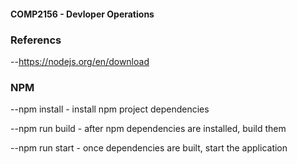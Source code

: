 #### COMP2156 - Devloper Operations

### Referencs
--https://nodejs.org/en/download
### NPM

--npm install - install npm project dependencies

--npm run build - after npm dependencies are installed, build them

--npm run start - once dependencies are built, start the application


